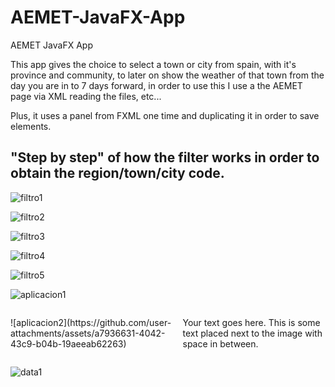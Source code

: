 # AEMET-JavaFX-App
AEMET JavaFX App

This app gives the choice to select a town or city from spain, with it's province and community, to later on show the weather of that town from the day you are in to 7 days forward, in order to use this I use a the AEMET page via XML reading the files, etc...

Plus, it uses a panel from FXML one time and duplicating it in order to save elements. 

## "Step by step" of how the filter works in order to obtain the region/town/city code.

![filtro1](https://github.com/user-attachments/assets/d884d3da-8741-404b-8cba-2ac1f8f16f6a)

![filtro2](https://github.com/user-attachments/assets/9e2c136e-d11b-4d6d-aa50-09b9d4d8f971)

![filtro3](https://github.com/user-attachments/assets/c0241b21-7eba-4f57-bd03-c5ee40393b54)

![filtro4](https://github.com/user-attachments/assets/9a3d769f-29a8-4272-8f5c-870a2c8bc62e)

![filtro5](https://github.com/user-attachments/assets/116bd4a1-1da0-4afb-a7bc-9f7815b7fdf3)

![aplicacion1](https://github.com/user-attachments/assets/2d479c10-cb02-4d7b-85d9-68d2211a79c2)


<div style="display: flex; align-items: center;">
  ![aplicacion2](https://github.com/user-attachments/assets/a7936631-4042-43c9-b04b-19aeeab62263)
  <p>Your text goes here. This is some text placed next to the image with space in between.</p>
</div>

![data1](https://github.com/user-attachments/assets/653c936a-da96-435b-92af-9ce2bb1d7e12)
